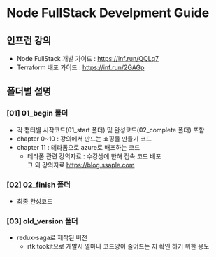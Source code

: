 # Node FullStack Develpment Guide

## 인프런 강의 
- Node FullStack 개발 가이드 : <https://inf.run/QQLq7>
- Terraform 배포 가이드 : <https://inf.run/2GAGp>
  
## 폴더별 설명

### [01] 01_begin 폴더

- 각 챕터별 시작코드(01_start 폴더) 및 완성코드(02_complete 폴더) 포함
- chapter 0~10 : 강의에서 만드는 쇼핑몰 만들기 코드
- chapter 11 : 테라폼으로 azure로 배포하는 코드
  - 테라폼 관련 강의자료 : 수강생에 한해 접속 코드 배포  
    그 외 강의자료 <https://blog.ssaple.com>

### [02] 02_finish 폴더

- 최종 완성코드

### [03] old_version 폴더

- redux-saga로 제작된 버전
  - rtk tookit으로 개발시 얼마나 코드양이 줄어드는 지 확인 하기 위한 용도
